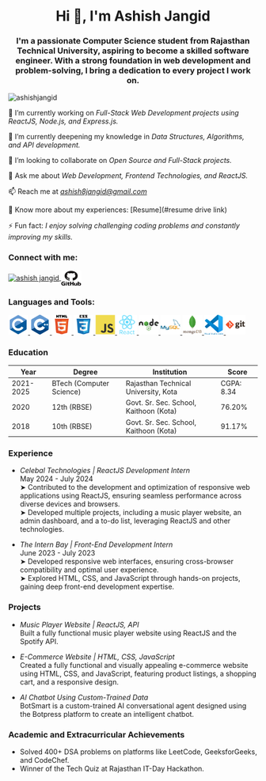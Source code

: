 <h1 align="center">Hi 👋, I'm Ashish Jangid</h1>
<h3 align="center">I'm a passionate Computer Science student from Rajasthan Technical University, aspiring to become a skilled software engineer. With a strong foundation in web development and problem-solving, I bring a dedication to every project I work on.</h3>

<p align="left"> <img src="https://komarev.com/ghpvc/?username=ashishjangid&label=Profile%20views&color=0e75b6&style=flat" alt="ashishjangid" /> </p>

🔭 I’m currently working on *Full-Stack Web Development projects using ReactJS, Node.js, and Express.js.*

🌱 I’m currently deepening my knowledge in *Data Structures, Algorithms, and API development.*

👯 I’m looking to collaborate on *Open Source and Full-Stack projects.*

💬 Ask me about *Web Development, Frontend Technologies, and ReactJS.*

📫 Reach me at *ashish8jangid@gmail.com*

📄 Know more about my experiences: [Resume](#resume drive link)

⚡ Fun fact: *I enjoy solving challenging coding problems and constantly improving my skills.*

<h3 align="left">Connect with me:</h3>
<p align="left">
  <a href="https://linkedin.com/in/ashish-jangid" target="blank">
    <img align="center" src="https://raw.githubusercontent.com/rahuldkjain/github-profile-readme-generator/master/src/images/icons/Social/linked-in-alt.svg" alt="ashish jangid" height="30" width="40" />
  </a>
  <a href="https://github.com/ashishjangid" target="blank">
    <img align="center" src="https://raw.githubusercontent.com/devicons/devicon/master/icons/github/github-original-wordmark.svg" alt="github" height="30" width="40" />
  </a>
</p>

<h3 align="left">Languages and Tools:</h3>
<p align="left">
  <a href="https://www.cprogramming.com/" target="_blank" rel="noreferrer">
    <img src="https://raw.githubusercontent.com/devicons/devicon/master/icons/c/c-original.svg" alt="c" width="40" height="40" />
  </a>
  <a href="https://www.w3schools.com/cpp/" target="_blank" rel="noreferrer">
    <img src="https://raw.githubusercontent.com/devicons/devicon/master/icons/cplusplus/cplusplus-original.svg" alt="cplusplus" width="40" height="40" />
  </a>
  <a href="https://www.w3schools.com/html/" target="_blank" rel="noreferrer">
    <img src="https://raw.githubusercontent.com/devicons/devicon/master/icons/html5/html5-original-wordmark.svg" alt="html" width="40" height="40" />
  </a>
  <a href="https://www.w3schools.com/css/" target="_blank" rel="noreferrer">
    <img src="https://raw.githubusercontent.com/devicons/devicon/master/icons/css3/css3-original-wordmark.svg" alt="css" width="40" height="40" />
  </a>
  <a href="https://www.javascript.com/" target="_blank" rel="noreferrer">
    <img src="https://raw.githubusercontent.com/devicons/devicon/master/icons/javascript/javascript-original.svg" alt="javascript" width="40" height="40" />
  </a>
  <a href="https://reactjs.org/" target="_blank" rel="noreferrer">
    <img src="https://raw.githubusercontent.com/devicons/devicon/master/icons/react/react-original-wordmark.svg" alt="react" width="40" height="40" />
  </a>
  <a href="https://nodejs.org/" target="_blank" rel="noreferrer">
    <img src="https://raw.githubusercontent.com/devicons/devicon/master/icons/nodejs/nodejs-original-wordmark.svg" alt="nodejs" width="40" height="40" />
  </a>
  <a href="https://www.mysql.com/" target="_blank" rel="noreferrer">
    <img src="https://raw.githubusercontent.com/devicons/devicon/master/icons/mysql/mysql-original-wordmark.svg" alt="mysql" width="40" height="40" />
  </a>
  <a href="https://www.mongodb.com/" target="_blank" rel="noreferrer">
    <img src="https://raw.githubusercontent.com/devicons/devicon/master/icons/mongodb/mongodb-original-wordmark.svg" alt="mongodb" width="40" height="40" />
  </a>
  <a href="https://code.visualstudio.com/" target="_blank" rel="noreferrer">
    <img src="https://raw.githubusercontent.com/devicons/devicon/master/icons/vscode/vscode-original-wordmark.svg" alt="vscode" width="40" height="40" />
  </a>
  <a href="https://git-scm.com/" target="_blank" rel="noreferrer">
    <img src="https://raw.githubusercontent.com/devicons/devicon/master/icons/git/git-original-wordmark.svg" alt="git" width="40" height="40" />
  </a>
</p>

<h3 align="left">Education</h3>

| Year        | Degree                           | Institution                             | Score          |
|-------------|----------------------------------|-----------------------------------------|----------------|
| 2021-2025   | BTech (Computer Science)         | Rajasthan Technical University, Kota    | CGPA: 8.34     |
| 2020        | 12th (RBSE)                      | Govt. Sr. Sec. School, Kaithoon (Kota)  | 76.20%         |
| 2018        | 10th (RBSE)                      | Govt. Sr. Sec. School, Kaithoon (Kota)  | 91.17%         |

<h3 align="left">Experience</h3>

- *Celebal Technologies | ReactJS Development Intern*  
  May 2024 - July 2024  
  ➤ Contributed to the development and optimization of responsive web applications using ReactJS, ensuring seamless performance across diverse devices and browsers.  
  ➤ Developed multiple projects, including a music player website, an admin dashboard, and a to-do list, leveraging ReactJS and other technologies.

- *The Intern Bay | Front-End Development Intern*  
  June 2023 - July 2023  
  ➤ Developed responsive web interfaces, ensuring cross-browser compatibility and optimal user experience.  
  ➤ Explored HTML, CSS, and JavaScript through hands-on projects, gaining deep front-end development expertise.

<h3 align="left">Projects</h3>

- *Music Player Website | ReactJS, API*  
  Built a fully functional music player website using ReactJS and the Spotify API.

- *E-Commerce Website | HTML, CSS, JavaScript*  
  Created a fully functional and visually appealing e-commerce website using HTML, CSS, and JavaScript, featuring product listings, a shopping cart, and a responsive design.

- *AI Chatbot Using Custom-Trained Data*  
  BotSmart is a custom-trained AI conversational agent designed using the Botpress platform to create an intelligent chatbot.

<h3 align="left">Academic and Extracurricular Achievements</h3>

- Solved 400+ DSA problems on platforms like LeetCode, GeeksforGeeks, and CodeChef.
- Winner of the Tech Quiz at Rajasthan IT-Day Hackathon.
